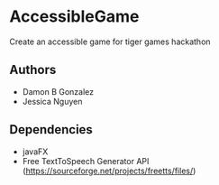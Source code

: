 # AccessibleGame
Create an accessible game for tiger games hackathon

## Authors
  - Damon B Gonzalez
  - Jessica Nguyen

## Dependencies
  - javaFX
  - Free TextToSpeech Generator API (https://sourceforge.net/projects/freetts/files/)
